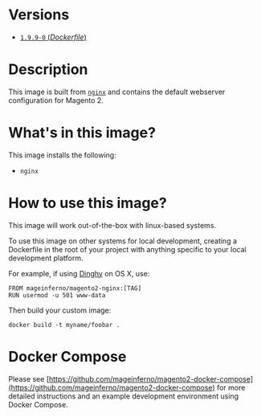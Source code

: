 # Versions

- [`1.9.9-0` (_Dockerfile_)](https://github.com/mageinferno/docker-magento2-nginx/tree/1.9.9-0/Dockerfile)

# Description

This image is built from [`nginx`](https://hub.docker.com/_/nginx/) and contains the default webserver configuration for Magento 2.

# What's in this image?

This image installs the following:

- `nginx`

# How to use this image?

This image will work out-of-the-box with linux-based systems.

To use this image on other systems for local development, creating a Dockerfile in the root of your project with anything specific to your local development platform.

For example, if using [Dinghy](https://github.com/codekitchen/dinghy) on OS X, use:

```
FROM mageinferno/magento2-nginx:[TAG]
RUN usermod -u 501 www-data
```

Then build your custom image:

```
docker build -t myname/foobar .
```

# Docker Compose

Please see [https://github.com/mageinferno/magento2-docker-compose](https://github.com/mageinferno/magento2-docker-compose) for more detailed instructions and an example development environment using Docker Compose.
